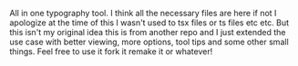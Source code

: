 All in one typography tool. I think all the necessary files are here if not I apologize at the time of this I wasn't used to tsx files or ts files etc etc. But this isn't my original idea this is from another repo and I just extended the use case with better viewing, more options, tool tips and some other small things. Feel free to use it fork it remake it or whatever!
